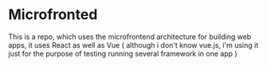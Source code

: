 # Microfronted

This is a repo, which uses the microfrontend architecture for building web apps, it uses React as well as Vue ( although i don't know  vue.js, i'm using it just for the purpose of testing running several framework in one app  )
